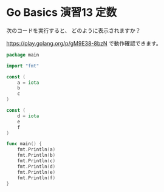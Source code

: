 # Go Basics 演習13  定数 

次のコードを実行すると、 どのように表示されますか？ 

https://play.golang.org/p/gM9E38-8bzN で動作確認できます。

```go
package main

import "fmt"

const (
	a = iota
	b
	c
)

const (
	d = iota
	e
	f
)

func main() {
	fmt.Println(a)
	fmt.Println(b)
	fmt.Println(c)
	fmt.Println(d)
	fmt.Println(e)
	fmt.Println(f)
}

```

